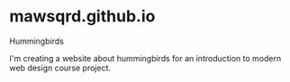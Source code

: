 # mawsqrd.github.io

Hummingbirds

I'm creating a website about hummingbirds for an introduction to modern web design course project.
